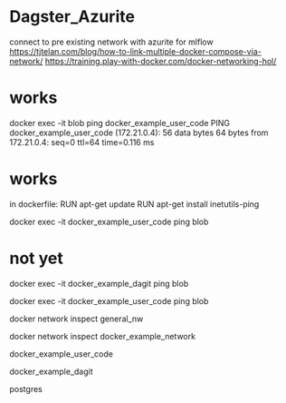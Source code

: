 # Dagster_Azurite


connect to pre existing network with azurite for mlflow
https://tjtelan.com/blog/how-to-link-multiple-docker-compose-via-network/
https://training.play-with-docker.com/docker-networking-hol/




# works
docker exec -it blob ping docker_example_user_code
PING docker_example_user_code (172.21.0.4): 56 data bytes
64 bytes from 172.21.0.4: seq=0 ttl=64 time=0.116 ms

# works
in dockerfile: 
    RUN apt-get update
    RUN apt-get install inetutils-ping

docker exec -it docker_example_user_code ping blob

# not yet
docker exec -it docker_example_dagit ping blob



docker exec -it docker_example_user_code ping blob



docker network inspect general_nw

docker network inspect docker_example_network



docker_example_user_code

docker_example_dagit

postgres




